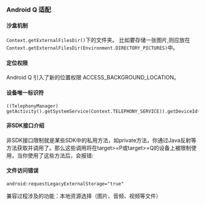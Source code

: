 ### Android Q 适配

#### 沙盒机制

`Context.getExternalFilesDir()`下的文件夹。
比如要存储一张图片,则应放在`Context.getExternalFilesDir(Environment.DIRECTORY_PICTURES)`中。


#### 定位权限

Android Q 引入了新的位置权限 ACCESS_BACKGROUND_LOCATION。


#### 设备唯一标识符

```
((TelephonyManager) getActivity().getSystemService(Context.TELEPHONY_SERVICE)).getDeviceId()
```

#### 非SDK接口介绍
非SDK接口限制就是某些SDK中的私用方法，如private方法，你通过Java反射等方法获取并调用了。那么这些调用将在target>=P或target>=Q的设备上被限制使用，当你使用了这些方法后，会报错:



#### 文件访问错误
```
android:requestLegacyExternalStorage="true"
```


兼容过程涉及的功能：本地资源选择（图片、音频、视频等文件）

